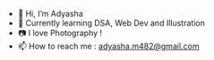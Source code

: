 - 👋 Hi, I’m Adyasha 
- 👀 Currently learning DSA, Web Dev and Illustration
- 📷 I love Photography !
- 📫 How to reach me : adyasha.m482@gmail.com


